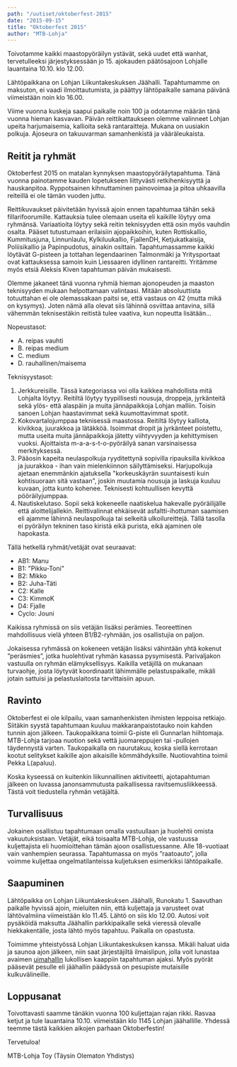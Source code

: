 ```yaml
---
path: "/uutiset/oktoberfest-2015"
date: "2015-09-15"
title: "Oktoberfest 2015"
author: "MTB-Lohja"
---
```

Toivotamme kaikki maastopyöräilyn ystävät, sekä uudet että wanhat, tervetulleeksi järjestyksessään jo 15. ajokauden päätösajoon Lohjalle lauantaina 10.10. klo 12.00.

Lähtöpaikkana on Lohjan Liikuntakeskuksen Jäähalli. Tapahtumamme on maksuton, ei vaadi ilmoittautumista, ja päättyy lähtöpaikalle samana päivänä viimeistään noin klo 16.00.

Viime vuonna kuskeja saapui paikalle noin 100 ja odotamme määrän tänä vuonna hieman kasvavan. Päivän reittikattaukseen olemme valinneet Lohjan upeita harjumaisemia, kallioita sekä rantaraitteja. Mukana on uusiakin polkuja. Ajoseura on takuuvarman samanhenkistä ja vääräleukaista.

## Reitit ja ryhmät

Oktoberfest 2015 on matalan kynnyksen maastopyöräilytapahtuma. Tänä vuonna painotamme kauden lopetukseen liittyvästi retkihenkisyyttä ja hauskanpitoa. Ryppotsainen kihnuttaminen painovoimaa ja pitoa uhkaavilla reiteillä ei ole tämän vuoden juttu. 

Reittikuvaukset päivitetään hyvissä ajoin ennen tapahtumaa tähän sekä fillarifoorumille. Kattauksia tulee olemaan useita eli kaikille löytyy oma ryhmänsä. Variaatioita löytyy sekä reitin teknisyyden että osin myös vauhdin osalta. Pääset tutustumaan erilaisiin ajopaikkoihin, kuten Rottiskallio, Kummitusjuna, Linnunlaulu, Kylkiluukallio, FjallenDH, Ketjukatkaisija, Poliisikallio ja Papinpudotus, ainakin osittain. Tapahtumassamme kaikki löytävät G-pisteen ja tottahan legendaarinen Talmonmäki ja Yritysportaat ovat kattauksessa samoin kuin Liessaaren idyllinen rantareitti. Yritämme myös etsiä Aleksis Kiven tapahtuman päivän mukaisesti.

Olemme jakaneet tänä vuonna ryhmiä hieman ajonopeuden ja maaston teknisyyden mukaan helpottamaan valintaasi. Mitään absoluuttista totuuttahan ei ole olemassakaan paitsi se, että vastaus on 42 (mutta mikä on kysymys). Joten nämä alla olevat siis lähinnä osviittaa antavina, sillä vähemmän teknisestäkin reitistä tulee vaativa, kun nopeutta lisätään...

Nopeustasot:

- A. reipas vauhti
- B. reipas medium
- C. medium
- D. rauhallinen/maisema
 
Teknisyystasot:

1. Jerkkureisille. Tässä kategoriassa voi olla kaikkea mahdollista mitä Lohjalta löytyy. Reitiltä löytyy tyypillisesti nousuja, droppeja, jyrkänteitä sekä ylös- että alaspäin ja muita jännäpaikkoja Lohjan malliin. Toisin sanoen Lohjan haastavimmat sekä kuumottavimmat spotit.
1. Kokovartalojumppaa teknisessä maastossa. Reitiltä löytyy kalliota, kivikkoa, juurakkoa ja lätäkköä. Isoimmat dropit ja jyrkänteet poistettu, mutta useita muita jännäpaikkoja jätetty viihtyvyyden ja kehittymisen vuoksi. Ajoittaista m-a-a-s-t-o-pyöräilyä sanan varsinaisessa merkityksessä.
1. Pääosin kapeita neulaspolkuja ryyditettynä sopivilla ripauksilla kivikkoa ja juurakkoa - ihan vain mielenkiinnon säilyttämiseksi. Harjupolkuja ajetaan enemmänkin ajatuksella "korkeuskäyrän suuntaisesti kuin kohtisuoraan sitä vastaan", joskin muutamia nousuja ja laskuja kuuluu kuvaan, jotta kunto kohenee. Teknisesti kohtuullisen kevyttä pööräilyjumppaa.
1. Nautiskelutaso. Sopii sekä kokeneelle naatiskelua hakevalle pyöräilijälle että aloittelijallekin. Reittivalinnat ehkäisevät asfaltti-ihottuman saamisen eli ajamme lähinnä neulaspolkuja tai selkeitä ulkoilureittejä. Tällä tasolla ei pyöräilyn tekninen taso kiristä eikä purista, eikä ajaminen ole hapokasta.
 
Tällä hetkellä ryhmät/vetäjät ovat seuraavat:

- AB1: Manu
- B1: "Pikku-Toni"
- B2: Mikko
- B2: Juha-Täti
- C2: Kalle
- C3: KimmoK
- D4: Fjalle
- Cyclo: Jouni

Kaikissa ryhmissä on siis vetäjän lisäksi perämies. Teoreettinen mahdollisuus vielä yhteen B1/B2-ryhmään, jos osallistujia on paljon.
 

Jokaisessa ryhmässä on kokeneen vetäjän lisäksi vähintään yhtä kokenut ”peräsmies”, jotka huolehtivat ryhmän kasassa pysymisestä. Parivaljakon vastuulla on ryhmän elämyksellisyys. Kaikilla vetäjillä on mukanaan turvaohje, josta löytyvät koordinaatit lähimmälle pelastuspaikalle, mikäli jotain sattuisi ja pelastuslaitosta tarvittaisiin apuun.

## Ravinto

Oktoberfest ei ole kilpailu, vaan samanhenkisten ihmisten leppoisa retkiajo. Siitäkin syystä tapahtumaan kuuluu makkaranpaistotauko noin kahden tunnin ajon jälkeen. Taukopaikkana toimii G-piste eli Gunnarlan hiihtomaja. MTB-Lohja tarjoaa nuotion sekä vettä juomareppujen tai -pullojen täydennystä varten. Taukopaikalla on naurutakuu, koska siellä kerrotaan kootut selitykset kaikille ajon aikaisille kömmähdyksille. Nuotiovahtina toimii Pekka L(apaluu).

Koska kyseessä on kuitenkin liikunnallinen aktiviteetti, ajotapahtuman jälkeen on luvassa janonsammutusta paikallisessa ravitsemusliikkeessä. Tästä voit tiedustella ryhmän vetäjältä.

## Turvallisuus

Jokainen osallistuu tapahtumaan omalla vastuullaan ja huolehtii omista vakuutuksistaan. Vetäjät, eikä toisaalta MTB-Lohja, ole vastuussa kuljettajista eli huomioittehan tämän ajoon osallistuessanne. Alle 18-vuotiaat vain vanhempien seurassa. Tapahtumassa on myös ”raatoauto”, jolla voimme kuljettaa ongelmatilanteissa kuljetuksen esimerkiksi lähtöpaikalle.

## Saapuminen

Lähtöpaikka on Lohjan Liikuntakeskuksen Jäähalli, Runokatu 1. Saavuthan paikalle hyvissä ajoin, mieluiten niin, että kuljettaja ja varusteet ovat lähtövalmiina viimeistään klo 11.45. Lähtö on siis klo 12.00. Autosi voit pysäköidä maksutta Jäähallin parkkipaikalle sekä vieressä olevalle hiekkakentälle, josta lähtö myös tapahtuu. Paikalla on opastusta.

Toimimme yhteistyössä Lohjan Liikuntakeskuksen kanssa. Mikäli haluat uida ja saunoa ajon jälkeen, niin saat järjestäjiltä ilmaislipun, jolla voit lunastaa avaimen [uimahallin](http://www.neidonkeidas.fi/) lukollisen kaappiin tapahtuman ajaksi. Myös pyörät pääsevät pesulle eli jäähallin päädyssä on pesupiste mutaisille kulkuvälineille.

## Loppusanat

Toivottavasti saamme tänäkin vuonna 100 kuljettajan rajan rikki. Rasvaa ketjut ja tule lauantaina 10.10. viimeistään klo 1145 Lohjan jäähallille. Yhdessä teemme tästä kaikkien aikojen parhaan Oktoberfestin! 

Tervetuloa!

MTB-Lohja Toy (Täysin Olematon Yhdistys)